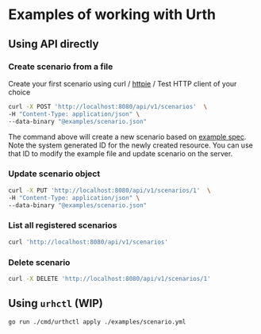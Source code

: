 # Examples of working with Urth

## Using API directly

### Create scenario from a file
Create your first scenario using curl / [httpie](https://httpie.io/) / Test HTTP client of your choice
```bash
curl -X POST 'http://localhost:8080/api/v1/scenarios'  \
-H "Content-Type: application/json" \
--data-binary "@examples/scenario.json"
```

The command above will create a new scenario based on [example spec](scenario.json). Note the system generated ID for the newly created resource.
You can use that ID to modify the example file and update scenario on the server.

### Update scenario object
```bash
curl -X PUT 'http://localhost:8080/api/v1/scenarios/1'  \
-H "Content-Type: application/json" \
--data-binary "@examples/scenario.json"
```

### List all registered scenarios
```bash
curl 'http://localhost:8080/api/v1/scenarios'
```

### Delete scenario
```bash
curl -X DELETE 'http://localhost:8080/api/v1/scenarios/1'
```


## Using `urhctl` (WIP)
```bash
go run ./cmd/urthctl apply ./examples/scenario.yml
```
